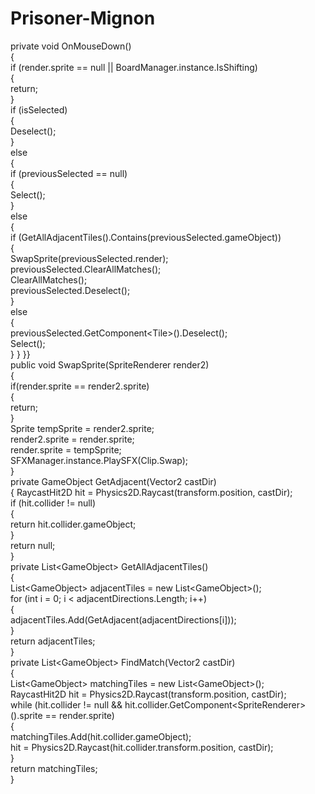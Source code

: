 # Prisoner-Mignon
 private void OnMouseDown()     
 {         
   if (render.sprite == null || BoardManager.instance.IsShifting)         
 {             
   return;         
 }         
 if (isSelected)         
 {            
   Deselect();         
 }         
 else         
 {             
   if (previousSelected == null)             
 {                 
   Select();           
 }             
 else           
 {                 
   if (GetAllAdjacentTiles().Contains(previousSelected.gameObject))             
 {                     
   SwapSprite(previousSelected.render);                  
   previousSelected.ClearAllMatches();           
   ClearAllMatches();                     
   previousSelected.Deselect();           
 }           
 else               
 {                  
   previousSelected.GetComponent&lt;Tile>().Deselect();    
   Select();      
  }
 } 
}}   
public void SwapSprite(SpriteRenderer render2)    
{         
  if(render.sprite == render2.sprite)       
   {           
    return;      
   }        
  Sprite tempSprite = render2.sprite;     
  render2.sprite = render.sprite;    
  render.sprite = tempSprite;      
  SFXManager.instance.PlaySFX(Clip.Swap);     
 }      
 private GameObject GetAdjacent(Vector2 castDir)  
 {
  RaycastHit2D hit = Physics2D.Raycast(transform.position, castDir);       
  if (hit.collider != null)       
  {             
    return hit.collider.gameObject;       
  }        
  return null;   
 }      
 private List&lt;GameObject> GetAllAdjacentTiles()     
 {      
  List&lt;GameObject> adjacentTiles = new List&lt;GameObject>();        
  for (int i = 0; i &lt; adjacentDirections.Length; i++)         
   {           
     adjacentTiles.Add(GetAdjacent(adjacentDirections[i]));    
   }        
  return adjacentTiles;    
 }     
 private List&lt;GameObject> FindMatch(Vector2 castDir)     
 {       
  List&lt;GameObject> matchingTiles = new List&lt;GameObject>();   
  RaycastHit2D hit = Physics2D.Raycast(transform.position, castDir);    
  while (hit.collider != null &amp;&amp; hit.collider.GetComponent&lt;SpriteRenderer>().sprite == render.sprite)         
  {             
    matchingTiles.Add(hit.collider.gameObject);      
    hit = Physics2D.Raycast(hit.collider.transform.position, castDir);      
  }        
  return matchingTiles;      
 }

